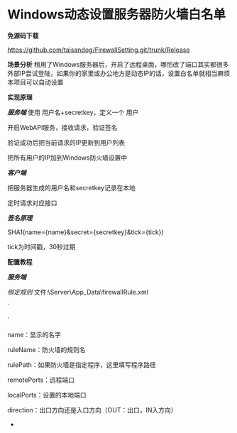 # Windows动态设置服务器防火墙白名单

**免源码下载**

https://github.com/taisandog/FirewallSetting.git/trunk/Release

**场景分析**
租用了Windows服务器后，开启了远程桌面，哪怕改了端口其实都很多外部IP尝试登陆，如果你的家里或办公地方是动态IP的话，设置白名单就相当麻烦
本项目可以自动设置


**实现原理**

***服务端***
使用 用户名+secretkey，定义一个
用户

开启WebAPI服务，接收请求，验证签名

验证成功后把当前请求的IP更新到用户列表

把所有用户的IP加到Windows防火墙设置中


***客户端***

把服务器生成的用户名和secretkey记录在本地

定时请求对应接口

***签名原理***

SHA1(name={name}&secret={secretkey}&tick={tick})

tick为时间戳，30秒过期


**配置教程**

***服务端***

*绑定规则*
文件:\Server\App_Data\firewallRule.xml

`<root>

<rule name="远程桌面" ruleName="Open RDP Port 3389" rulePath=""
      remotePorts="" localPorts="3389" direction="IN"/>
      
</root>`

name：显示的名字

ruleName：防火墙的规则名

rulePath：如果防火墙是指定程序，这里填写程序路径

remotePorts：远程端口

localPorts：设置的本地端口

direction：出口方向还是入口方向（OUT：出口，IN入方向）

*
